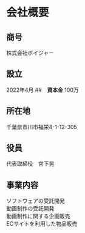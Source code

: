 <!-- _Jun 1, 2022 by [Hikaru Miyashita](/members)_ -->
# 会社概要

## **商号**
株式会社ボイジャー
## **設立**
2022年4月
##　**資本金**
100万
## **所在地**
千葉県市川市福栄4-1-12-305
## **役員**
代表取締役　宮下晃
## **事業内容**
ソフトウェアの受託開発 <br>
動画制作の受託開発 <br>
動画制作に関する企画販売 <br>
ECサイトを利用した物品販売 <br>

<!-- #　事業詳細

## **ソフトウェア受託開発**
主にweb系のソフトウェア開発を業務委託で請け負っています。
この企業LPも制作物の一つです。Reactにより作成されています。

## **動画制作受託開発**
動画制作を業務委託で請け負っています。主にadobe系のソフトで制作します。

## **動画制作企画事業**
自身で企画し、動画制作を行い動画を販売しています。
出演者や撮影場所等の企画選定を行い、適切な場所に投稿、販売します。

## **EC事業**
EC事業者のプラットフォームを通して商品を販売しています。
仕入れ先も自身で開拓しています。 -->
